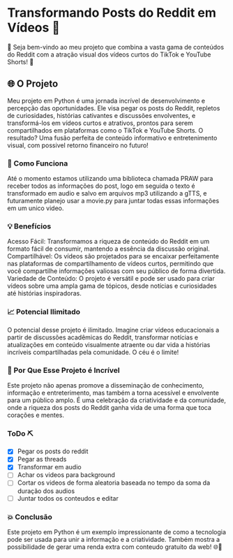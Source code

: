 # Transformando Posts do Reddit em Vídeos 🎥

👋 Seja bem-vindo ao meu projeto que combina a vasta gama de conteúdos do Reddit com a atração visual dos vídeos curtos do TikTok e YouTube Shorts! 🚀

## 🌐 O Projeto

Meu projeto em Python é uma jornada incrível de desenvolvimento e percepção das oportunidades. Ele visa pegar os posts do Reddit, repletos de curiosidades, histórias cativantes e discussões envolventes, e transformá-los em vídeos curtos e atrativos, prontos para serem compartilhados em plataformas como o TikTok e YouTube Shorts. O resultado? Uma fusão perfeita de conteúdo informativo e entretenimento visual, com possivel retorno financeiro no futuro!

### 🔧 Como Funciona

Até o momento estamos utilizando uma biblioteca chamada PRAW para receber todos as informações do post, logo em seguida o texto é transformado em audio e salvo em arquivos mp3 utilizando a gTTS, e futuramente planejo usar a movie.py para juntar todas essas informações em um unico video.

### 💡 Benefícios

Acesso Fácil: Transformamos a riqueza de conteúdo do Reddit em um formato fácil de consumir, mantendo a essência da discussão original.
Compartilhável: Os vídeos são projetados para se encaixar perfeitamente nas plataformas de compartilhamento de vídeos curtos, permitindo que você compartilhe informações valiosas com seu público de forma divertida.
Variedade de Conteúdo: O projeto é versátil e pode ser usado para criar vídeos sobre uma ampla gama de tópicos, desde notícias e curiosidades até histórias inspiradoras.

### 📈 Potencial Ilimitado

O potencial desse projeto é ilimitado. Imagine criar vídeos educacionais a partir de discussões acadêmicas do Reddit, transformar notícias e atualizações em conteúdo visualmente atraente ou dar vida a histórias incríveis compartilhadas pela comunidade. O céu é o limite!

### 🌟 Por Que Esse Projeto é Incrível

Este projeto não apenas promove a disseminação de conhecimento, informação e entreterimento, mas também a torna acessível e envolvente para um público amplo. É uma celebração da criatividade e da comunidade, onde a riqueza dos posts do Reddit ganha vida de uma forma que toca corações e mentes.

### ToDo ⛏

- [x] Pegar os posts do reddit
- [x] Pegar as threads
- [x] Transformar em audio
- [ ] Achar os videos para background
- [ ] Cortar os videos de forma aleatoria baseada no tempo da soma da duração dos audios
- [ ] Juntar todos os conteudos e editar

### 💥 Conclusão

Este projeto em Python é um exemplo impressionante de como a tecnologia pode ser usada para unir a informação e a criatividade. Também mostra a possibilidade de gerar uma renda extra com conteudo gratuito da web! 🌐🎉
